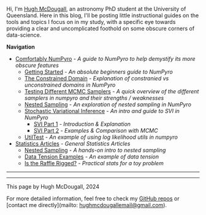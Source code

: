   
  
Hi, I'm [Hugh McDougall](../), an astronomy PhD student at the University of Queensland. Here in this blog, I'll be posting little instructional guides on the tools and topics I focus on in my study, with a specific eye towards providing a clear and uncomplicated foothold on some obscure corners of data-science.  
  
  
  
**Navigation**  
* [Comfortably NumPyro](.\02_numpyro\./blog_numpyrohome.html) - _A guide to NumPyro to help demystify its more obscure features_  
    * [Getting Started](.\02_numpyro\01_gettingstarted\./page.html) - _An absolute beginners guide to NumPyro_  
    * [The Constrained Domain](.\02_numpyro\02_constraineddomain\./page.html) - _Explanation of constranied vs unconstrained domains in NumPyro_  
    * [Testing Different MCMC Samplers](.\02_numpyro\03_mcmcsamplers\./page.html) - _A quick overview of the different samplers in numpyro and their strengths / weaknesses_  
    * [Nested Sampling](.\02_numpyro\04_nestedsampling\./page.html) - _An exploration of nested sampling in NumPyro_  
    * [Stochastic Variational Inference](.\02_numpyro\06_SVI\./page.html) - _An intro and guide to SVI in NumPyro_  
        * [SVI Part 1](.\02_numpyro\06_SVI\01_part1\./page.html) - _Introduction & Explanation_  
        * [SVI Part 2](.\02_numpyro\06_SVI\02_part2\./page.html) - _Examples & Comparison with MCMC_  
    * [UtilTest](.\02_numpyro\07_utils\./page.html) - _An example of using log likelihood utils in numpyro_  
* [Statistics Articles](.\03_stats\./page.html) - _General Statistics Articles_  
    * [Nested Sampling](.\03_stats\01_nestedsampling\./page.html) - _A hands-on intro to nested sampling_  
    * [Data Tension Examples](.\03_stats\02_suspiciousness\./page.html) - _An example of data tension_  
    * [Is the Raffle Rigged?](.\03_stats\03_raffle\./page.html) - _Practical stats for a toy problem_  
  
---------  
  
  
  
  
---------  
  
This page by Hugh McDougall, 2024  
  
  
  
For more detailed information, feel free to check my [GitHub repos](https://github.com/HughMcDougall/) or [contact me directly](mailto: hughmcdougallemail@gmail.com).  
  
